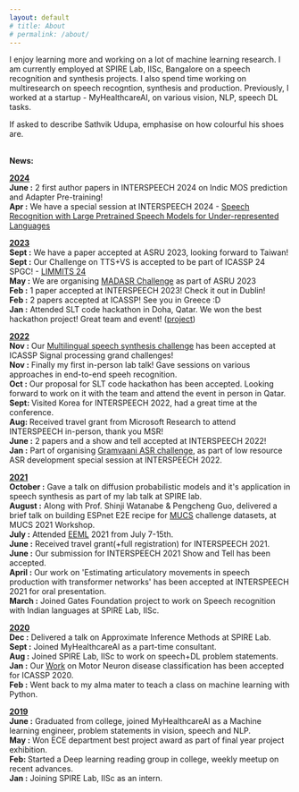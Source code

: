 ```yaml
---
layout: default
# title: About
# permalink: /about/
---
```

I enjoy learning more and working on a lot of machine learning research. I am currently employed at SPIRE Lab, IISc, Bangalore on a speech recognition and synthesis projects. I also spend time working on multiresearch on speech recogntion, synthesis and production. Previously, I worked at a startup - MyHealthcareAI, on various vision, NLP, speech DL tasks. 

If asked to describe Sathvik Udupa, emphasise on how colourful his shoes are. 
<br><br>

<!-- <b>My CV can be found <a href='https://drive.google.com/file/d/1jrQOaOyrq6iGORtKxS5levY2qR-y7vtt/view?usp=sharing'><u>here</u></a></b> -->


<b>News:</b><br>

<b><u>2024</u></b><br>
<b>June :</b> 2 first author papers in INTERSPEECH 2024 on Indic MOS prediction and Adapter Pre-training!<br>
<b>Apr :</b> We have a special session at INTERSPEECH 2024 - <a href="https://sites.google.com/view/is24-ssl-ul">Speech Recognition with Large Pretrained Speech Models for Under-represented Languages</a>

<b><u>2023</u></b><br>
<b>Sept :</b> We have a paper accepted at ASRU 2023, looking forward to Taiwan!<br>
<b>Sept :</b> Our Challenge on TTS+VS is accepted to be part of ICASSP 24 SPGC! - <a href="https://sites.google.com/view/limmits24/">LIMMITS 24</a><br>
<b>May :</b> We are organising <a href="https://sites.google.com/view/respinasrchallenge2023/home">MADASR Challenge</a> as part of ASRU 2023<br>
<b>Feb :</b> 1 paper accepted at INTERSPEECH 2023! Check it out in Dublin!<br>
<b>Feb :</b> 2 papers accepted at ICASSP! See you in Greece :D<br>
<b>Jan :</b> Attended SLT code hackathon in Doha, Qatar. We won the best hackathon project! Great team and event! (<a href="https://sites.google.com/view/slt-team">project</a>)<br>

<b><u>2022</u></b><br>
<b>Nov :</b> Our <a href="https://sites.google.com/view/syspinttschallenge2023">Multilingual speech synthesis challenge</a> has been accepted at ICASSP Signal processing grand challenges!<br>
<b>Nov :</b> Finally my first in-person lab talk! Gave sessions on various approaches in end-to-end speeh recognition.<br>
<b>Oct :</b> Our proposal for SLT code hackathon has been accepted. Looking forward to work on it with the team and attend the event in person in Qatar.<br>
<b>Sept: </b> Visited Korea for INTERSPEECH 2022, had a great time at the conference.<br>
<b>Aug: </b> Received travel grant from Microsoft Research to attend INTERSPEECH in-person, thank you MSR!<br>
<b>June :</b> 2 papers and a show and tell accepted at INTERSPEECH 2022!<br>
<b>Jan :</b> Part of organising <a href="https://sites.google.com/view/gramvaaniasrchallenge/home?authuser=0">Gramvaani ASR challenge</a>, as part of low resource ASR development special session at INTERSPEECH 2022.<br>

<b><u>2021</u></b><br>
<b>October :</b> Gave a talk on diffusion probabilistic models and it's application in speech synthesis as part of my lab talk at SPIRE lab.<br>
<b>August :</b> Along with Prof. Shinji Watanabe & Pengcheng Guo, delivered a brief talk on building ESPnet E2E recipe for <a href='https://navana-tech.github.io/IS21SS-indicASRchallenge/'>MUCS</a> challenge datasets, at MUCS 2021 Workshop.<br>
<b>July :</b> Attended <a href='https://www.eeml.eu/'>EEML</a> 2021 from July 7-15th.<br>
<b>June :</b> Received travel grant(+full registration) for INTERSPEECH 2021.<br>
<b>June :</b> Our submission for INTERSPEECH 2021 Show and Tell has been accepted.<br>
<b>April :</b> Our work on 'Estimating articulatory movements in speech production with transformer
networks' has been accepted at INTERSPEECH 2021 for oral presentation.<br>
<b>March :</b> Joined Gates Foundation project to work on Speech recognition with Indian languages at SPIRE Lab, IISc.<br>

<b><u>2020</u></b><br>
<b>Dec :</b> Delivered a talk on Approximate Inference Methods at SPIRE Lab.<br>
<b>Sept :</b> Joined MyHealthcareAI as a part-time consultant.<br>
<b>Aug :</b> Joined SPIRE Lab, IISc to work on speech+DL problem statements.<br>
<b>Jan :</b> Our <a href='https://ieeexplore.ieee.org/document/9053682'>Work</a> on Motor Neuron disease classification has been accepted for ICASSP 2020.<br>
<b>Feb :</b> Went back to my alma mater to teach a class on machine learning with Python. <br>

<b><u>2019</u></b><br>
<b>June :</b> Graduated from college, joined MyHealthcareAI as a Machine learning engineer, problem statements in vision, speech and NLP.<br>
<b>May :</b> Won ECE department best project award as part of final year project exhibition.<br>
<b>Feb: </b> Started a Deep learning reading group in college, weekly meetup on recent advances.<br>
<b>Jan :</b> Joining SPIRE Lab, IISc as an intern.                                      
